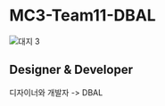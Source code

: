 # MC3-Team11-DBAL
![대지 3](https://user-images.githubusercontent.com/103012796/179392335-ce76dde8-1ee1-41cc-a35e-92687562c023.png)
## Designer & Developer
디자이너와 개발자 -> DBAL
